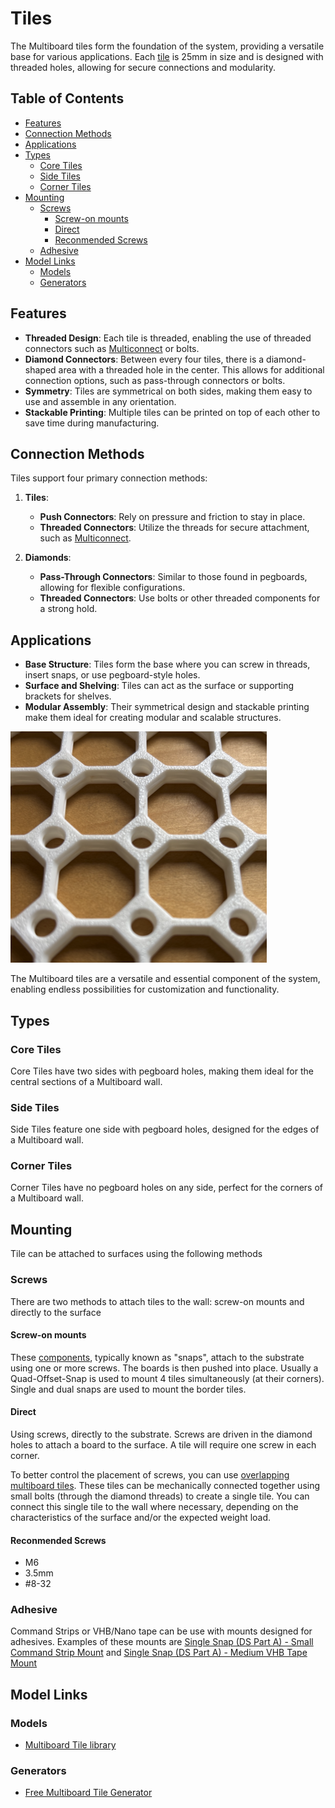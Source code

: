 # Tiles <!-- omit from toc -->

The Multiboard tiles form the foundation of the system, providing a versatile base for various applications. Each [tile](https://than.gs/m/974378) is 25mm in size and is designed with threaded holes, allowing for secure connections and modularity.

## Table of Contents <!-- omit from toc -->

- [Features](#features)
- [Connection Methods](#connection-methods)
- [Applications](#applications)
- [Types](#types)
  - [Core Tiles](#core-tiles)
  - [Side Tiles](#side-tiles)
  - [Corner Tiles](#corner-tiles)
- [Mounting](#mounting)
  - [Screws](#screws)
    - [Screw-on mounts](#screw-on-mounts)
    - [Direct](#direct)
    - [Reconmended Screws](#reconmended-screws)
  - [Adhesive](#adhesive)
- [Model Links](#model-links)
  - [Models](#models)
  - [Generators](#generators)

## Features

- **Threaded Design**: Each tile is threaded, enabling the use of threaded connectors such as [Multiconnect](https://makerworld.com/en/collections/3718428-multiconnect-base-models) or bolts.
- **Diamond Connectors**: Between every four tiles, there is a diamond-shaped area with a threaded hole in the center. This allows for additional connection options, such as pass-through connectors or bolts.
- **Symmetry**: Tiles are symmetrical on both sides, making them easy to use and assemble in any orientation.
- **Stackable Printing**: Multiple tiles can be printed on top of each other to save time during manufacturing.

## Connection Methods

Tiles support four primary connection methods:

1. **Tiles**:
   - **Push Connectors**: Rely on pressure and friction to stay in place.
   - **Threaded Connectors**: Utilize the threads for secure attachment, such as [Multiconnect](https://makerworld.com/en/collections/3718428-multiconnect-base-models).

2. **Diamonds**:
   - **Pass-Through Connectors**: Similar to those found in pegboards, allowing for flexible configurations.
   - **Threaded Connectors**: Use bolts or other threaded components for a strong hold.

## Applications

- **Base Structure**: Tiles form the base where you can screw in threads, insert snaps, or use pegboard-style holes.
- **Surface and Shelving**: Tiles can act as the surface or supporting brackets for shelves.
- **Modular Assembly**: Their symmetrical design and stackable printing make them ideal for creating modular and scalable structures.

![Tile](./images/tiles-small.png)

The Multiboard tiles are a versatile and essential component of the system, enabling endless possibilities for customization and functionality.

## Types

### Core Tiles

Core Tiles have two sides with pegboard holes, making them ideal for the central sections of a Multiboard wall.

### Side Tiles

Side Tiles feature one side with pegboard holes, designed for the edges of a Multiboard wall.

### Corner Tiles

Corner Tiles have no pegboard holes on any side, perfect for the corners of a Multiboard wall.

## Mounting

Tile can be attached to surfaces using the following methods

### Screws

There are two methods to attach tiles to the wall: screw-on mounts and directly to the surface

#### Screw-on mounts

These [components](https://www.multiboard.io/parts-library/mounting-systems), typically known as "snaps", attach to the substrate using one or more screws. The boards is then pushed into place. Usually a Quad-Offset-Snap is used to mount 4 tiles simultaneously (at their corners). Single and dual snaps are used to mount the border tiles.

#### Direct

Using screws, directly to the substrate. Screws are driven in the diamond holes to attach a board to the surface. A tile will require one screw in each corner.

To better control the placement of screws, you can use [overlapping multiboard tiles](
https://makerworld.com/en/models/749339). These tiles can be mechanically connected together using small bolts (through
the diamond threads) to create a single tile. You can connect this single tile to the wall where necessary, depending on the characteristics of the surface and/or the expected weight load.

#### Reconmended Screws

- M6
- 3.5mm
- #8-32

### Adhesive

Command Strips or VHB/Nano tape can be use with mounts designed for adhesives. Examples of these mounts are [Single Snap (DS Part A) - Small Command Strip Mount](https://than.gs/m/1112072) and [Single Snap (DS Part A) - Medium VHB Tape Mount](https://than.gs/m/1060994)

## Model Links

### Models

- [Multiboard Tile library](https://www.multiboard.io/parts-library/tiles)

### Generators

- [Free Multiboard Tile Generator](https://gridfinity.perplexinglabs.com/pr/multiboard/0/0)